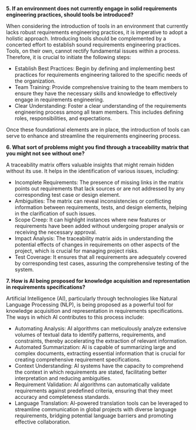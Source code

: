 **5. If an environment does not currently engage in solid requirements engineering practices, should tools be introduced?**

When considering the introduction of tools in an environment that currently lacks robust requirements engineering practices, it is imperative to adopt a holistic approach. Introducing tools should be complemented by a concerted effort to establish sound requirements engineering practices. Tools, on their own, cannot rectify fundamental issues within a process. Therefore, it is crucial to initiate the following steps:

   - Establish Best Practices: Begin by defining and implementing best practices for requirements engineering tailored to the specific needs of the organization.
   - Team Training: Provide comprehensive training to the team members to ensure they have the necessary skills and knowledge to effectively engage in requirements engineering.
   - Clear Understanding: Foster a clear understanding of the requirements engineering process among all team members. This includes defining roles, responsibilities, and expectations.
   
   Once these foundational elements are in place, the introduction of tools can serve to enhance and streamline the requirements engineering process.

**6. What sort of problems might you find through a traceability matrix that you might not see without one?**

A traceability matrix offers valuable insights that might remain hidden without its use. It helps in the identification of various issues, including:

   - Incomplete Requirements: The presence of missing links in the matrix points out requirements that lack sources or are not addressed by any corresponding test case or design element.
   - Ambiguities: The matrix can reveal inconsistencies or conflicting information between requirements, tests, and design elements, helping in the clarification of such issues.
   - Scope Creep: It can highlight instances where new features or requirements have been added without undergoing proper analysis or receiving the necessary approval.
   - Impact Analysis: The traceability matrix aids in understanding the potential effects of changes in requirements on other aspects of the project, which is crucial for managing project risks.
   - Test Coverage: It ensures that all requirements are adequately covered by corresponding test cases, assuring the comprehensive testing of the system.

**7. How is AI being proposed for knowledge acquisition and representation in requirements specifications?**

Artificial Intelligence (AI), particularly through technologies like Natural Language Processing (NLP), is being proposed as a powerful tool for knowledge acquisition and representation in requirements specifications. The ways in which AI contributes to this process include:

   - Automating Analysis: AI algorithms can meticulously analyze extensive volumes of textual data to identify patterns, requirements, and constraints, thereby accelerating the extraction of relevant information.
   - Automated Summarization: AI is capable of summarizing large and complex documents, extracting essential information that is crucial for creating comprehensive requirement specifications.
   - Context Understanding: AI systems have the capacity to comprehend the context in which requirements are stated, facilitating better interpretation and reducing ambiguities.
   - Requirement Validation: AI algorithms can automatically validate requirements against predefined criteria, ensuring that they meet accuracy and completeness standards.
   - Language Translation: AI-powered translation tools can be leveraged to streamline communication in global projects with diverse language requirements, bridging potential language barriers and promoting effective collaboration.
